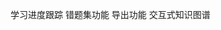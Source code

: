 学习进度跟踪
错题集功能
导出功能
交互式知识图谱

<source src="{{ url_for('static', filename='background.mp4') }}" type="video/mp4">
